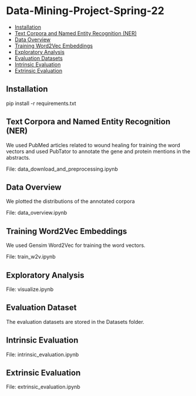# Data-Mining-Project-Spring-22

* [Installation](#pip)
* [Text Corpora and Named Entity Recognition (NER)](#ner)
* [Data Overview](#overview)
* [Training Word2Vec Embeddings](#w2v)
* [Exploratory Analysis](#vis)
* [Evaluation Datasets](#dataset)
* [Intrinsic Evaluation](#intrinsic)
* [Extrinsic Evaluation](#extrinsic)

## Installation
<a name="pip"></a>
pip install -r requirements.txt

## Text Corpora and Named Entity Recognition (NER)
<a name="ner"></a>
We used PubMed articles related to wound healing for training the word vectors and used PubTator to annotate the gene and protein mentions in the abstracts. 

File: data_download_and_preprocessing.ipynb

## Data Overview
<a name="overview"></a>
We plotted the distributions of the annotated corpora

File: data_overview.ipynb

## Training Word2Vec Embeddings
<a name="w2v"></a>
We used Gensim Word2Vec for training the word vectors.

File: train_w2v.ipynb

## Exploratory Analysis
<a name="vis"></a>
File: visualize.ipynb

## Evaluation Dataset
<a name="dataset"></a>
The evaluation datasets are stored in the Datasets folder.

## Intrinsic Evaluation
<a name="intrinsic"></a>
File: intrinsic_evaluation.ipynb

## Extrinsic Evaluation
<a name="extrinsic"></a>
File: extrinsic_evaluation.ipynb




